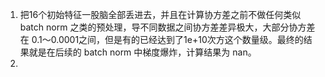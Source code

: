 1. 把16个初始特征一股脑全部丢进去，并且在计算协方差之前不做任何类似 batch norm 之类的预处理，导不同数据之间协方差差异极大，大部分协方差在 0.1～0.0001之间，但是有的已经达到了1e+10次方这个数量级。最终的结果就是在后续的 batch norm 中梯度爆炸，计算结果为 nan。
2. 